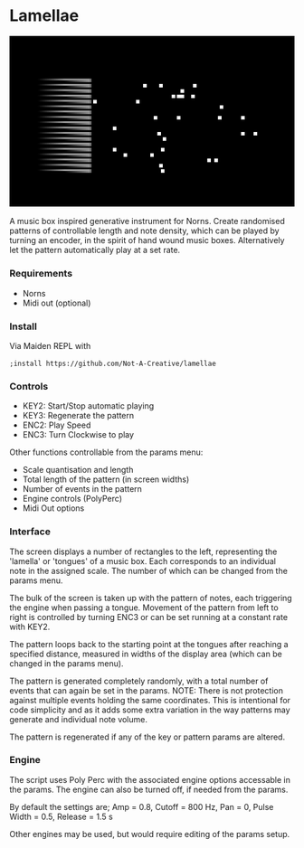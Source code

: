 # Lamellae
![A screenshot of the script in norns](./assets/lamellae_cover.png)

A music box inspired generative instrument for Norns.
Create randomised patterns of controllable length and note density, which can be played by turning an encoder, in the spirit of hand wound music boxes. Alternatively let the pattern automatically play at a set rate.

### Requirements
- Norns
- Midi out (optional)

### Install

Via Maiden REPL with
```
;install https://github.com/Not-A-Creative/lamellae
```

### Controls

- KEY2: Start/Stop automatic playing
- KEY3: Regenerate the pattern
- ENC2: Play Speed
- ENC3: Turn Clockwise to play

Other functions controllable from the params menu:

- Scale quantisation and length
- Total length of the pattern (in screen widths)
- Number of events in the pattern
- Engine controls (PolyPerc)
- Midi Out options

### Interface

The screen displays a number of rectangles to the left, representing the 'lamella' or 'tongues' of a music box. Each corresponds to an individual note in the assigned scale. The number of which can be changed from the params menu.

The bulk of the screen is taken up with the pattern of notes, each triggering the engine when passing a tongue. Movement of the pattern from left to right is controlled by turning ENC3 or can be set running at a constant rate with KEY2.

The pattern loops back to the starting point at the tongues after reaching a specified distance, measured in widths of the display area (which can be changed in the params menu).

The pattern is generated completely randomly, with a total number of events that can again be set in the params. NOTE: There is not protection against multiple events holding the same coordinates. This is intentional for code simplicity and as it adds some extra variation in the way patterns may generate and individual note volume.

The pattern is regenerated if any of the key or pattern params are altered.

### Engine

The script uses Poly Perc with the associated engine options accessable in the params. The engine can also be turned off, if needed from the params.

By default the settings are; Amp = 0.8, Cutoff = 800 Hz, Pan = 0, Pulse Width = 0.5, Release = 1.5 s

Other engines may be used, but would require editing of the params setup.
